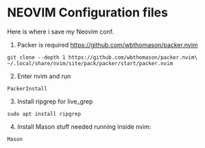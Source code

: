 # NEOVIM Configuration files
Here is where i save my Neovim conf.

1. Packer is required 
https://github.com/wbthomason/packer.nvim
```
git clone --depth 1 https://github.com/wbthomason/packer.nvim\ ~/.local/share/nvim/site/pack/packer/start/packer.nvim
```

2. Enter nvim and run 
```
PackerInstall
```

3. Install ripgrep for live_grep
```
sudo apt install ripgrep
```

4. Install Mason stuff needed running inside nvim:
```
Mason
```
